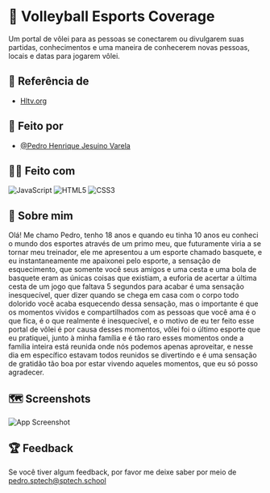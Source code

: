 
# :volleyball: Volleyball Esports Coverage

Um portal de vôlei para as pessoas se conectarem ou divulgarem suas partidas, conhecimentos e uma maneira de conhecerem novas pessoas, locais e datas para jogarem vôlei.


## :eyes: Referência de 

 - [Hltv.org](https://www.hltv.org/)
 


## :boy: Feito por 

- [@Pedro Henrique Jesuino Varela](https://github.com/Pedro-Jsn)


## :technologist: Feito com 
![JavaScript](https://img.shields.io/badge/javascript-%23323330.svg?style=for-the-badge&logo=javascript&logoColor=%23F7DF1E)
![HTML5](https://img.shields.io/badge/html5-%23E34F26.svg?style=for-the-badge&logo=html5&logoColor=white)
![CSS3](https://img.shields.io/badge/css3-%231572B6.svg?style=for-the-badge&logo=css3&logoColor=white)


## 🚀 Sobre mim

Olá! Me chamo Pedro, tenho 18 anos e quando eu tinha 10 anos eu conheci o mundo dos esportes através de um primo meu, que futuramente viria a se tornar meu treinador, ele me apresentou a um esporte chamado basquete, e eu instantaneamente me apaixonei pelo esporte, a sensação de esquecimento, que somente você seus amigos e uma cesta e uma bola de basquete eram as únicas coisas que existiam, a euforia de acertar a última cesta de um jogo que faltava 5 segundos para acabar é uma sensação inesquecível, quer dizer quando se chega em casa com o corpo todo dolorido você acaba esquecendo dessa sensação, mas o importante é que os momentos vividos e compartilhados com as pessoas que você ama é o que fica, é o que realmente é inesquecível, e o motivo de eu ter feito esse portal de vôlei é por causa desses momentos, vôlei foi o último esporte que eu pratiquei, junto à minha família e é tão raro esses momentos onde a família inteira está reunida onde nós podemos apenas aproveitar, e nesse dia em específico estavam todos reunidos se divertindo e é uma sensação de gratidão tão boa por estar vivendo aqueles momentos, que eu só posso agradecer.  


## :world_map: Screenshots

![App Screenshot](https://i.imgur.com/Xpk2441.png)


## :trophy: Feedback

Se você tiver algum feedback, por favor me deixe saber por meio de pedro.sptech@sptech.school

